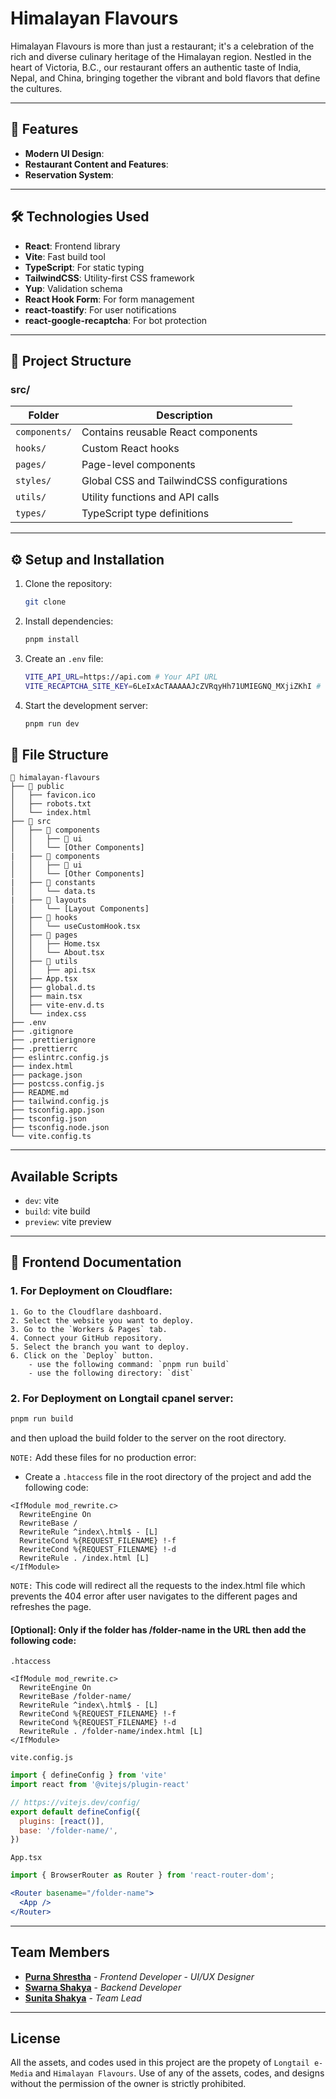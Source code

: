 # Himalayan Flavours

Himalayan Flavours is more than just a restaurant; it's a celebration of the rich and diverse culinary heritage of the Himalayan region. Nestled in the heart of Victoria, B.C., our restaurant offers an authentic taste of India, Nepal, and China, bringing together the vibrant and bold flavors that define the cultures.

---

## 🚀 Features

- **Modern UI Design**:
- **Restaurant Content and Features**:
- **Reservation System**: 

---

## 🛠️ Technologies Used

- **React**: Frontend library
- **Vite**: Fast build tool
- **TypeScript**: For static typing
- **TailwindCSS**: Utility-first CSS framework
- **Yup**: Validation schema
- **React Hook Form**: For form management
- **react-toastify**: For user notifications
- **react-google-recaptcha**: For bot protection

---

## 📁 Project Structure

### **src/**

| Folder            | Description                                      |
|--------------------|--------------------------------------------------|
| `components/`     | Contains reusable React components               |
| `hooks/`          | Custom React hooks                               |
| `pages/`          | Page-level components                            |
| `styles/`         | Global CSS and TailwindCSS configurations         |
| `utils/`          | Utility functions and API calls                  |
| `types/`          | TypeScript type definitions                      |

---

## ⚙️ Setup and Installation

1. Clone the repository:
   ```bash
   git clone 
    ```

2. Install dependencies:
    ```bash
    pnpm install
    ```
3. Create an `.env` file: 
    ```bash
    VITE_API_URL=https://api.com # Your API URL
    VITE_RECAPTCHA_SITE_KEY=6LeIxAcTAAAAAJcZVRqyHh71UMIEGNQ_MXjiZKhI # Your reCAPTCHA site key
    ```
4. Start the development server:
    ```bash
    pnpm run dev
    ```

## 📂 File Structure

``` plaintext
📂 himalayan-flavours
├── 📂 public
│   ├── favicon.ico
│   ├── robots.txt
│   └── index.html
├── 📂 src
│   ├── 📂 components
│   │   ├── 📂 ui
│   │   └── [Other Components]
|   ├── 📂 components
│   │   ├── 📂 ui
│   │   └── [Other Components]
|   ├── 📂 constants
│   │   └── data.ts
|   ├── 📂 layouts
│   │   └── [Layout Components]
│   ├── 📂 hooks
│   │   └── useCustomHook.tsx
│   ├── 📂 pages
│   │   ├── Home.tsx
│   │   └── About.tsx
│   ├── 📂 utils
│   │   ├── api.tsx
│   ├── App.tsx
│   ├── global.d.ts
│   ├── main.tsx
│   ├── vite-env.d.ts
│   └── index.css
├── .env
├── .gitignore
├── .prettierignore
├── .prettierrc
├── eslintrc.config.js
├── index.html
├── package.json
├── postcss.config.js
├── README.md
├── tailwind.config.js
├── tsconfig.app.json
├── tsconfig.json
├── tsconfig.node.json
└── vite.config.ts
```

---

## Available Scripts
- `dev`: vite
- `build`: vite build
- `preview`: vite preview

---

## 📝 Frontend Documentation

### 1. For Deployment on Cloudflare:
``` plaintext
1. Go to the Cloudflare dashboard.
2. Select the website you want to deploy.
3. Go to the `Workers & Pages` tab.
4. Connect your GitHub repository.
5. Select the branch you want to deploy.
6. Click on the `Deploy` button.
    - use the following command: `pnpm run build`
    - use the following directory: `dist`
```

### 2. For Deployment on Longtail cpanel server:

```bash
pnpm run build
```
and then upload the build folder to the server on the root directory.

`NOTE:` Add these files for no production error:

- Create a `.htaccess` file in the root directory of the project and add the following code:
```
<IfModule mod_rewrite.c>
  RewriteEngine On
  RewriteBase /
  RewriteRule ^index\.html$ - [L]
  RewriteCond %{REQUEST_FILENAME} !-f
  RewriteCond %{REQUEST_FILENAME} !-d
  RewriteRule . /index.html [L]
</IfModule>
```
`NOTE:` This code will redirect all the requests to the index.html file which prevents the 404 error after user navigates to the different pages and refreshes the page.

#### [Optional]: Only if the folder has /folder-name in the URL then add the following code:

`.htaccess`
```
<IfModule mod_rewrite.c>
  RewriteEngine On
  RewriteBase /folder-name/
  RewriteRule ^index\.html$ - [L]
  RewriteCond %{REQUEST_FILENAME} !-f
  RewriteCond %{REQUEST_FILENAME} !-d
  RewriteRule . /folder-name/index.html [L]
</IfModule>
```

`vite.config.js`
```jsx
import { defineConfig } from 'vite'
import react from '@vitejs/plugin-react'

// https://vitejs.dev/config/
export default defineConfig({
  plugins: [react()],
  base: '/folder-name/',
})
```

`App.tsx`
```jsx
import { BrowserRouter as Router } from 'react-router-dom';

<Router basename="/folder-name">
  <App />
</Router>
```

---

## Team Members

- **[Purna Shrestha](https://www.purnashrestha.com.np)** - _Frontend Developer_ - _UI/UX Designer_
- **[Swarna Shakya](https://www.swarnashakya.com.np)** - _Backend Developer_
- **[Sunita Shakya](#)** - _Team Lead_

---

## License

All the assets, and codes used in this project are the propety of `Longtail e-Media` and `Himalayan Flavours`. Use of any of the assets, codes, and designs without the permission of the owner is strictly prohibited.